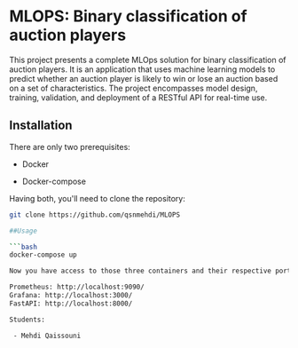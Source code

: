 # MLOPS: Binary classification of auction players

This project presents a complete MLOps solution for binary classification of auction players. It is an application that uses machine learning models to predict whether an auction player is likely to win or lose an auction based on a set of characteristics. The project encompasses model design, training, validation, and deployment of a RESTful API for real-time use.

## Installation

There are only two prerequisites:

 - Docker
 
 - Docker-compose

Having both, you'll need to clone the repository:

```bash
git clone https://github.com/qsnmehdi/MLOPS

##Usage

```bash
docker-compose up

Now you have access to those three containers and their respective ports:

Prometheus: http://localhost:9090/
Grafana: http://localhost:3000/
FastAPI: http://localhost:8000/

Students:

 - Mehdi Qaissouni
